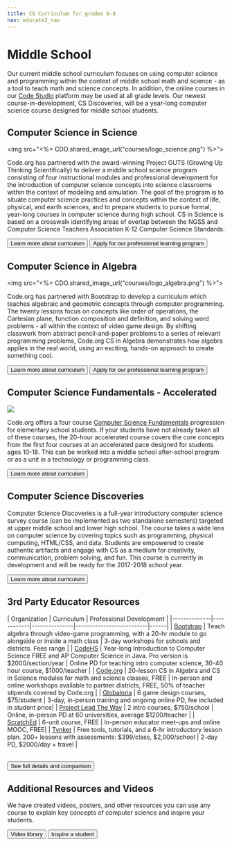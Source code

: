 ```yaml
---
title: CS Curriculum for grades 6-8
nav: educate2_nav
---
```


# Middle School
Our current middle school curriculum focuses on using computer science and programming within the context of middle school math and science - as a tool to teach math and science concepts. In addition, the online courses in our [Code Studio](http://studio.code.org) platform may be used at all grade levels. Our newest course-in-development, CS Discoveries, will be a year-long computer science course designed for middle school students.

## Computer Science in Science

<img src="<%= CDO.shared_image_url("courses/logo_science.png") %>">

Code.org has partnered with the award-winning Project GUTS (Growing Up Thinking Scientifically) to deliver a middle school science program consisting of four instructional modules and professional development for the introduction of computer science concepts into science classrooms within the context of modeling and simulation. The goal of the program is to situate computer science practices and concepts within the context of life, physical, and earth sciences, and to prepare students to pursue formal, year-long courses in computer science during high school. CS in Science is based on a crosswalk identifying areas of overlap between the NGSS and Computer Science Teachers Association K-12 Computer Science Standards.

[<button>Learn more about curriculum</button>](/curriculum/science) [<button>Apply for our professional learning program</button>](/educate/professional-learning/cs-in-science)

## Computer Science in Algebra

<img src="<%= CDO.shared_image_url("courses/logo_algebra.png") %>">

Code.org has partnered with Bootstrap to develop a curriculum which teaches algebraic and geometric concepts through computer programming. The twenty lessons focus on concepts like order of operations, the Cartesian plane, function composition and definition, and solving word problems - all within the context of video game design. By shifting classwork from abstract pencil-and-paper problems to a series of relevant programming problems, Code.org CS in Algebra demonstrates how algebra applies in the real world, using an exciting, hands-on approach to create something cool.

[<button>Learn more about curriculum</button>](/curriculum/algebra) [<button>Apply for our professional learning program</button>](/educate/professional-learning/cs-in-algebra)

## Computer Science Fundamentals - Accelerated

<img src="/images/code20hr.jpg">

Code.org offers a four course [Computer Science Fundamentals](https://studio.code.org) progression for elementary school students. If your students have not already taken all of these courses, the 20-hour accelerated course covers the core concepts from the first four courses at an accelerated pace designed for students ages 10-18. This can be worked into a middle school after-school program or as a unit in a technology or programming class.

[<button>Learn more about curriculum</button>](/educate/curriculum/accelerated-course)

## Computer Science Discoveries
Computer Science Discoveries is a full-year introductory computer science survey course (can be implemented as two standalone semesters) targeted at upper middle school and lower high school. The course takes a wide lens on computer science by covering topics such as programming, physical computing, HTML/CSS, and data. Students are empowered to create authentic artifacts and engage with CS as a medium for creativity, communication, problem solving, and fun. This course is currently in development and will be ready for the 2017-2018 school year.

[<button>Learn more about curriculum</button>](/educate/csd)

## 3rd Party Educator Resources

| Organization | Curriculum | Professional Development |
|--------------|------------|---------------|--------------------------|------|
| [Bootstrap](http://www.bootstrapworld.org/) | Teach algebra through video-game programming, with a 20-hr module to go alongside or inside a math class | 3-day workshops for schools and districts. Fees range |
| [CodeHS](https://codehs.com) | Year-long Introduction to Computer Science FREE and AP Computer Science in Java. Pro version is $2000/section/year | Online PD for teaching intro computer science, 30-40 hour course, $1000/teacher |
| [Code.org](/educate) | 20-lesson CS in Algebra and CS in Science modules for math and science classes, FREE  | In-person and online workshops available to partner districts, FREE, 50% of teacher stipends covered by Code.org |
| [Globaloria](http://globaloria.com/intro) | 6 game design courses, $75/student | 3-day, in-person training and ongoing online PD, fee included in student price|
| [Project Lead The Way](https://www.pltw.org/our-programs/pltw-gateway/gateway-curriculum) | 2 intro courses, $750/school | Online, in-person PD at 60 universities, average $1200/teacher |
| [ScratchEd](http://scratched.gse.harvard.edu/guide/) | 6-unit course, FREE | In-person educator meet-ups and online MOOC, FREE|
| [Tynker](https://www.tynker.com/school/lesson-plan) | Free tools, tutorials, and a 6-hr introductory lesson plan. 200+ lessons with assessments: $399/class, $2,000/school | 2-day PD, $2000/day + travel |

<br />
<a target="_blank" href="https://docs.google.com/spreadsheets/d/1-lbIKCkcVWWTFhcmpZkw8AcGv0iPj-hEqvO0Eu0N1hU/pubhtml?gid=1162176811&single=true"><button>See full details and comparison</button></a>

## Additional Resources and Videos
We have created videos, posters, and other resources you can use any course to explain key concepts of computer science and inspire your students.

[<button>Video library</button>](/educate/videos) [<button>Inspire a student</button>](/educate/inspire)

